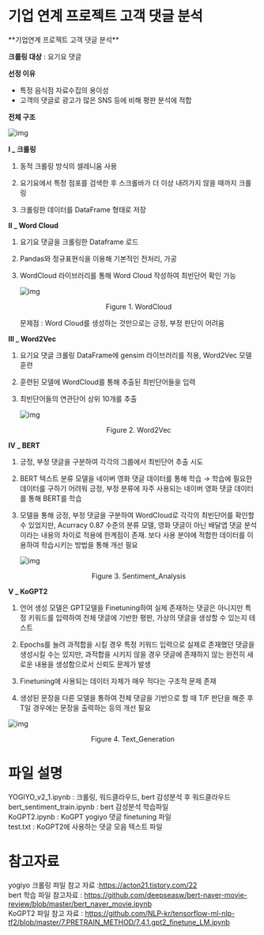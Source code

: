 # 기업 연계 프로젝트 고객 댓글 분석

<p center>**기업연계 프로젝트 고객 댓글 분석**</center>

**크롤링 대상** : 요기요 댓글 

**선정 이유** 

- 특정 음식점 자료수집의 용이성
- 고객의 댓글로 광고가 많은 SNS 등에 비해 평판 분석에 적합

**전체 구조**



![img](https://lh4.googleusercontent.com/uRtrRAHdkTUVMIMXXjHv-NP5b36cWqgVx8YGO4W5WmAok6sngG3Lu2GW1G33c5m2Wl4bR-IP-bYuAIaDrjkPSjXoJgWtbr3NtI297-t9_I3DJn8dOaxFIpXS3uYTuRYjgevusN1P)



**I _ 크롤링**

1. 동적 크롤링 방식의 셀레니움 사용

2. 요기요에서 특정 점포를 검색한 후 스크롤바가 더 이상 내려가지 않을 때까지 크롤링

3. 크롤링한 데이터를 DataFrame 형태로 저장

   

**II _ Word Cloud**

 1. 요기요 댓글을 크롤링한 Dataframe 로드 

 2. Pandas와 정규표현식을 이용해 기본적인 전처리, 가공

 3. WordCloud 라이브러리를 통해 Word Cloud 작성하여 최빈단어 확인 가능

    

    ![img](https://lh3.googleusercontent.com/zfv3p5TNr2ELNKiYcEoulsnruudHopALlWqw-mHqv-68-Iqxb_tt15EotQBSw9EaoIqqKxnt-3LxGPxvFLEys1op7pjwQIgVsyaENuaWUM2NCdUnKDcZSA2Newz-z-FdVnYX52Nv)

    <center>Figure 1. WordCloud</center>

    문제점 : Word Cloud를 생성하는 것만으로는 긍정, 부정 판단이 어려움

    

**III _ Word2Vec**

1. 요기요 댓글 크롤링 DataFrame에 gensim 라이브러리를 적용, Word2Vec 모델 훈련

2. 훈련된 모델에 WordCloud를 통해 추출된 최빈단어들을 입력

3. 최빈단어들의 연관단어 상위 10개를 추출 

   

   ![img](https://lh4.googleusercontent.com/PmLlNNafEwInXlrIGdcq4fuYga9nZKV6lzsxn2xuW7ZGlAGJ7VG_j4qxV-4c1YI2sjAaK71N9nEuJK6PSVh6AqBotCI8II9U1MZ7qC0BEK4FhnQP4n3VS6luezSzTSoAcjteTFUO)

   <center>Figure 2. Word2Vec</center>

   

**IV _ BERT**

1. 긍정, 부정 댓글을 구분하여 각각의 그룹에서 최빈단어 추출 시도

2. BERT 텍스트 분류 모델을 네이버 영화 댓글 데이터를 통해 학습 → 학습에 필요한 데이터를 구하기 어려워 긍정, 부정 분류에 자주 사용되는 네이버 영화 댓글 데이터를 통해 BERT를 학습 

3. 모델을 통해 긍정, 부정 댓글을 구분하여 WordCloud로 각각의 최빈단어를 확인할 수 있었지만, Acurracy 0.87 수준의 분류 모델, 영화 댓글이 아닌 배달앱 댓글 분석이라는 내용의 차이로 적용에 한계점이 존재. 보다 사용 분야에 적합한 데이터를 이용하여 학습시키는 방법을 통해 개선 필요

   

   ![img](https://lh4.googleusercontent.com/wFgZHxyphIl9tamNbXEnLSYeLindNDf9Qej6FbS1lO3nxsfll0kSJRk1sAS2S0qk_FW2pvYUfIPIqwnLbo8XbS46zKGMc-1he8jS87lZX3Coh_mFxygYoQ26onpfbX-I9rW3pgl8)

   <center>Figure 3. Sentiment_Analysis</center>

   

**V _ KoGPT2**

1. 언어 생성 모델은 GPT모델을 Finetuning하여 실제 존재하는 댓글은 아니지만 특정 키워드를 입력하여 전체 댓글에 기반한 평판, 가상의 댓글을 생성할 수 있는지 테스트

2. Epochs를 늘려 과적합을 시킬 경우 특정 키워드 입력으로 실제로 존재했던 댓글을 생성시킬 수는 있지만, 과적합을 시키지 않을 경우 댓글에 존재하지 않는 완전히 새로운 내용을 생성함으로서 신뢰도 문제가 발생

3. Finetuning에 사용되는 데이터 자체가 매우 적다는 구조적 문제 존재

4. 생성된 문장을 다른 모델을 통하여 전체 댓글을 기반으로 할 때 T/F 판단을 해준 후 T일 경우에는 문장을 출력하는 등의 개선 필요

   

![img](https://lh6.googleusercontent.com/V4zj2NbpylkgUXNUojOBKk8-3m3nj5kzNi4mwaObL8QdH05VyQsN1b1AtfUyOmJSQ2GHlqgLvl-mGzvF66yIp-MPq5vxwDOOhEulM5GOSBr_fsMkJeTl4Nbo8kJvgKI1J2R9_7EN)

<center>Figure 4. Text_Generation</center>



# 파일 설명

YOGIYO_v2_1.ipynb : 크롤링, 워드클라우드, bert 감성분석 후 워드클라우드   
bert_sentiment_train.ipynb : bert 감성분석 학습파일   
KoGPT2.ipynb : KoGPT yogiyo 댓글 finetuning 파일   
test.txt : KoGPT2에 사용하는 댓글 모음 텍스트 파일

# 참고자료
yogiyo 크롤링 파일 참고 자료 :https://acton21.tistory.com/22   
bert 학습 파일 참고자료 : https://github.com/deepseasw/bert-naver-movie-review/blob/master/bert_naver_movie.ipynb   
KoGPT2 파일 참고 자료 : https://github.com/NLP-kr/tensorflow-ml-nlp-tf2/blob/master/7.PRETRAIN_METHOD/7.4.1.gpt2_finetune_LM.ipynb
